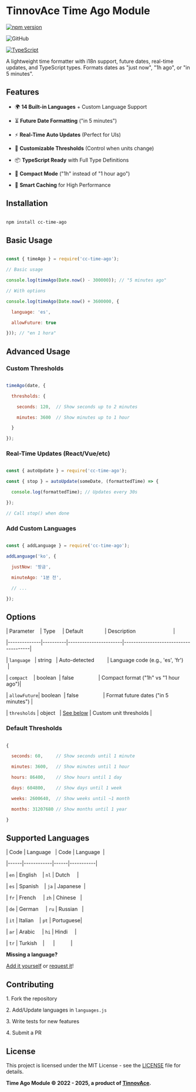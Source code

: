 # TinnovAce Time Ago Module

[![npm version](https://badge.fury.io/js/cc-time-ago.svg)](https://www.npmjs.com/package/cc-time-ago)

![GitHub](https://img.shields.io/github/license/DevFidelis/time-ago-module)

[![TypeScript](https://img.shields.io/badge/%3C%2F%3E-TypeScript-blue)](https://www.typescriptlang.org)

A lightweight time formatter with i18n support, future dates, real-time updates, and TypeScript types. Formats dates as "just now", "1h ago", or "in 5 minutes".

## Features

- 🌍 **14 Built-in Languages** + Custom Language Support

- ⏳ **Future Date Formatting** ("in 5 minutes")

- ⚡ **Real-Time Auto Updates** (Perfect for UIs)

- 🔧 **Customizable Thresholds** (Control when units change)

- 📦 **TypeScript Ready** with Full Type Definitions

- 🚀 **Compact Mode** ("1h" instead of "1 hour ago")

- 🧠 **Smart Caching** for High Performance

## Installation

```bash

npm install cc-time-ago

```

## Basic Usage

```javascript

const { timeAgo } = require('cc-time-ago');

// Basic usage

console.log(timeAgo(Date.now() - 300000)); // "5 minutes ago"

// With options

console.log(timeAgo(Date.now() + 3600000, { 

  language: 'es',

  allowFuture: true

})); // "en 1 hora"

```

## Advanced Usage

### Custom Thresholds

```javascript

timeAgo(date, {

  thresholds: {

    seconds: 120,  // Show seconds up to 2 minutes

    minutes: 3600  // Show minutes up to 1 hour

  }

});

```

### Real-Time Updates (React/Vue/etc)

```javascript

const { autoUpdate } = require('cc-time-ago');

const { stop } = autoUpdate(someDate, (formattedTime) => {

  console.log(formattedTime); // Updates every 30s

});

// Call stop() when done

```

### Add Custom Languages

```javascript

const { addLanguage } = require('cc-time-ago');

addLanguage('ko', {

  justNow: '방금',

  minuteAgo: '1분 전',

  // ...

});

```

## Options

| Parameter    | Type     | Default               | Description                          |

|--------------|----------|-----------------------|--------------------------------------|

| `language`   | string   | Auto-detected         | Language code (e.g., 'es', 'fr')     |

| `compact`    | boolean  | false                 | Compact format ("1h" vs "1 hour ago")|

| `allowFuture`| boolean  | false                 | Format future dates ("in 5 minutes") |

| `thresholds` | object   | [See below](#default-thresholds) | Custom unit thresholds |

### Default Thresholds

```javascript

{

  seconds: 60,     // Show seconds until 1 minute

  minutes: 3600,   // Show minutes until 1 hour

  hours: 86400,    // Show hours until 1 day

  days: 604800,    // Show days until 1 week

  weeks: 2600640,  // Show weeks until ~1 month

  months: 31207680 // Show months until 1 year

}

```

## Supported Languages

| Code | Language   | Code | Language  |

|------|------------|------|-----------|

| `en` | English    | `nl` | Dutch     |

| `es` | Spanish    | `ja` | Japanese  |

| `fr` | French     | `zh` | Chinese   |

| `de` | German     | `ru` | Russian   |

| `it` | Italian    | `pt` | Portuguese|

| `ar` | Arabic     | `hi` | Hindi     |

| `tr` | Turkish    |      |           |

**Missing a language?**  

[Add it yourself](#contributing) or [request it](https://github.com/DevFidelis/time-ago-module/issues)!

## Contributing

1\. Fork the repository

2\. Add/Update languages in `languages.js`

3\. Write tests for new features

4\. Submit a PR

## License

This project is licensed under the MIT License - see the [LICENSE](https://github.com/DevFidelis/time-ago-module/blob/master/LICENSE) file for details.

**Time Ago Module © 2022 - 2025, a product of [TinnovAce](https://tinnovace.tech).**
